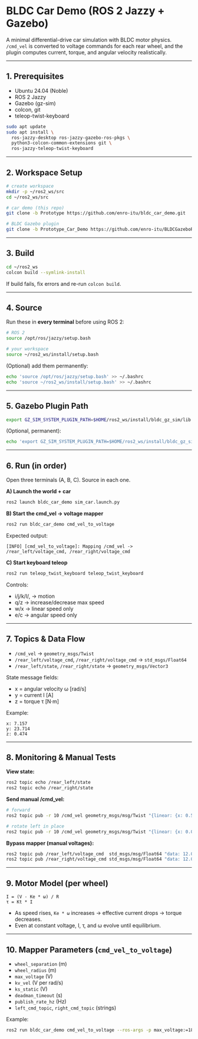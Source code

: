 # BLDC Car Demo (ROS 2 Jazzy + Gazebo)

A minimal differential-drive car simulation with BLDC motor physics. `/cmd_vel` is converted to voltage commands for each rear wheel, and the plugin computes current, torque, and angular velocity realistically.

---

## 1. Prerequisites

- Ubuntu 24.04 (Noble)
- ROS 2 Jazzy
- Gazebo (gz-sim)
- colcon, git
- teleop-twist-keyboard

```bash
sudo apt update
sudo apt install \
  ros-jazzy-desktop ros-jazzy-gazebo-ros-pkgs \
  python3-colcon-common-extensions git \
  ros-jazzy-teleop-twist-keyboard
```

---

## 2. Workspace Setup

```bash
# create workspace
mkdir -p ~/ros2_ws/src
cd ~/ros2_ws/src

# car demo (this repo)
git clone -b Prototype https://github.com/enro-itu/bldc_car_demo.git

# BLDC Gazebo plugin
git clone -b Prototype_Car_Demo https://github.com/enro-itu/BLDCGazeboROS2.git
```

---

## 3. Build

```bash
cd ~/ros2_ws
colcon build --symlink-install
```

If build fails, fix errors and re-run `colcon build`.

---

## 4. Source

Run these in **every terminal** before using ROS 2:

```bash
# ROS 2
source /opt/ros/jazzy/setup.bash

# your workspace
source ~/ros2_ws/install/setup.bash
```

(Optional) add them permanently:

```bash
echo 'source /opt/ros/jazzy/setup.bash' >> ~/.bashrc
echo 'source ~/ros2_ws/install/setup.bash' >> ~/.bashrc
```

---

## 5. Gazebo Plugin Path

```bash
export GZ_SIM_SYSTEM_PLUGIN_PATH=$HOME/ros2_ws/install/bldc_gz_sim/lib
```

(Optional, permanent):

```bash
echo 'export GZ_SIM_SYSTEM_PLUGIN_PATH=$HOME/ros2_ws/install/bldc_gz_sim/lib' >> ~/.bashrc
```

---

## 6. Run (in order)

Open three terminals (A, B, C). Source in each one.

**A) Launch the world + car**
```bash
ros2 launch bldc_car_demo sim_car.launch.py
```

**B) Start the cmd_vel → voltage mapper**
```bash
ros2 run bldc_car_demo cmd_vel_to_voltage
```
Expected output:
```
[INFO] [cmd_vel_to_voltage]: Mapping /cmd_vel -> /rear_left/voltage_cmd, /rear_right/voltage_cmd
```

**C) Start keyboard teleop**
```bash
ros2 run teleop_twist_keyboard teleop_twist_keyboard
```

Controls:
- i/j/k/l/, → motion
- q/z → increase/decrease max speed
- w/x → linear speed only
- e/c → angular speed only

---

## 7. Topics & Data Flow

- `/cmd_vel` → `geometry_msgs/Twist`
- `/rear_left/voltage_cmd`, `/rear_right/voltage_cmd` → `std_msgs/Float64`
- `/rear_left/state`, `/rear_right/state` → `geometry_msgs/Vector3`

State message fields:
- x = angular velocity ω [rad/s]
- y = current I [A]
- z = torque τ [N·m]

Example:
```
x: 7.157
y: 23.714
z: 0.474
```

---

## 8. Monitoring & Manual Tests

**View state:**
```bash
ros2 topic echo /rear_left/state
ros2 topic echo /rear_right/state
```

**Send manual /cmd_vel:**
```bash
# forward
ros2 topic pub -r 10 /cmd_vel geometry_msgs/msg/Twist "{linear: {x: 0.5}, angular: {z: 0.0}}"

# rotate left in place
ros2 topic pub -r 10 /cmd_vel geometry_msgs/msg/Twist "{linear: {x: 0.0}, angular: {z: 0.5}}"
```

**Bypass mapper (manual voltages):**
```bash
ros2 topic pub /rear_left/voltage_cmd  std_msgs/msg/Float64 "data: 12.0"
ros2 topic pub /rear_right/voltage_cmd std_msgs/msg/Float64 "data: 12.0"
```

---

## 9. Motor Model (per wheel)

```
I = (V - Ke * ω) / R
τ = Kt * I
```

- As speed rises, `Ke * ω` increases → effective current drops → torque decreases.
- Even at constant voltage, I, τ, and ω evolve until equilibrium.

---

## 10. Mapper Parameters (`cmd_vel_to_voltage`)

- `wheel_separation` (m)
- `wheel_radius` (m)
- `max_voltage` (V)
- `kv_vel` (V per rad/s)
- `ks_static` (V)
- `deadman_timeout` (s)
- `publish_rate_hz` (Hz)
- `left_cmd_topic`, `right_cmd_topic` (strings)

Example:
```bash
ros2 run bldc_car_demo cmd_vel_to_voltage --ros-args -p max_voltage:=18.0
```
